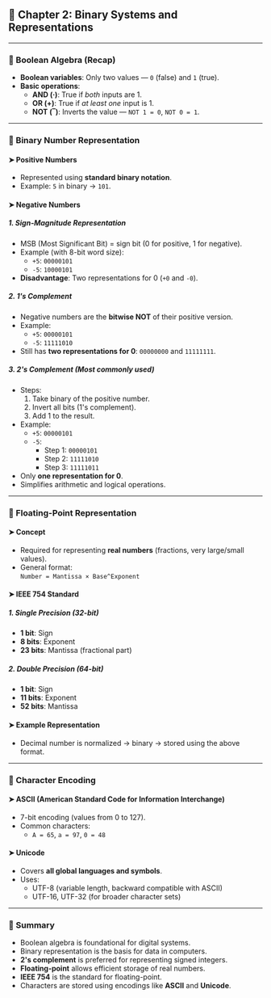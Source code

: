 ## 📘 Chapter 2: Binary Systems and Representations

---

### 🧮 Boolean Algebra (Recap)

- **Boolean variables**: Only two values — `0` (false) and `1` (true).
- **Basic operations**:
    - **AND (·)**: True if _both_ inputs are 1.
    - **OR (+)**: True if _at least one_ input is 1.
    - **NOT (‾)**: Inverts the value — `NOT 1 = 0`, `NOT 0 = 1`.

---

### 🔢 Binary Number Representation

#### ➤ Positive Numbers

- Represented using **standard binary notation**.
- Example: `5` in binary → `101`.

#### ➤ Negative Numbers

##### 1. **Sign-Magnitude Representation**

- MSB (Most Significant Bit) = sign bit (0 for positive, 1 for negative).
- Example (with 8-bit word size):
    - `+5`: `00000101`
    - `-5`: `10000101`
- **Disadvantage**: Two representations for 0 (`+0` and `-0`).

##### 2. **1's Complement**

- Negative numbers are the **bitwise NOT** of their positive version.
- Example:
    - `+5`: `00000101`
    - `-5`: `11111010`
- Still has **two representations for 0**: `00000000` and `11111111`.

##### 3. **2's Complement** (Most commonly used)

- Steps:
    1. Take binary of the positive number.
    2. Invert all bits (1's complement).
    3. Add 1 to the result.
- Example:
    - `+5`: `00000101`
    - `-5`:
        - Step 1: `00000101`
        - Step 2: `11111010`
        - Step 3: `11111011`
- Only **one representation for 0**.
- Simplifies arithmetic and logical operations.

---

### 🧬 Floating-Point Representation

#### ➤ Concept

- Required for representing **real numbers** (fractions, very large/small values).
- General format:  
    `Number = Mantissa × Base^Exponent`

#### ➤ IEEE 754 Standard

##### 1. **Single Precision (32-bit)**

- **1 bit**: Sign
- **8 bits**: Exponent
- **23 bits**: Mantissa (fractional part)

##### 2. **Double Precision (64-bit)**

- **1 bit**: Sign
- **11 bits**: Exponent
- **52 bits**: Mantissa

#### ➤ Example Representation

- Decimal number is normalized → binary → stored using the above format.

---

### 🔡 Character Encoding

#### ➤ ASCII (American Standard Code for Information Interchange)

- 7-bit encoding (values from 0 to 127).
- Common characters:
    - `A = 65`, `a = 97`, `0 = 48`

#### ➤ Unicode

- Covers **all global languages and symbols**.
- Uses:
    - UTF-8 (variable length, backward compatible with ASCII)
    - UTF-16, UTF-32 (for broader character sets)

---

### 🧠 Summary

- Boolean algebra is foundational for digital systems.
- Binary representation is the basis for data in computers.
- **2's complement** is preferred for representing signed integers.
- **Floating-point** allows efficient storage of real numbers.
- **IEEE 754** is the standard for floating-point.
- Characters are stored using encodings like **ASCII** and **Unicode**.